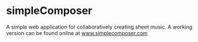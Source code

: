 # simpleComposer

A simple web application for collaboratively creating sheet music.
A working version can be found online at www.simplecomposer.com

